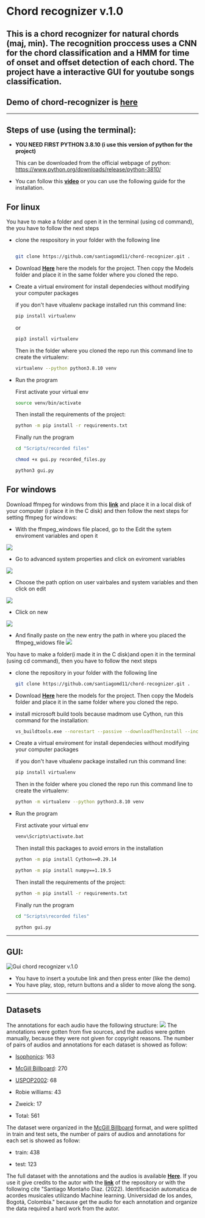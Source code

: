 # Chord recognizer v.1.0

## This is a chord recognizer for natural chords (maj, min). The recognition proccess uses a CNN for the chord classification and a HMM for time of onset and offset  detection of each chord. The project have a interactive GUI for youtube songs classification.

## **Demo of chord-recognizer is** **[here](https://youtu.be/3b4xgkvJZRE)**


---
## **Steps of use (using the terminal)**:

* **YOU NEED FIRST PYTHON 3.8.10 (i use this    version of python for the project)**

    This can be downloaded from the official webpage of python: https://www.python.org/downloads/release/python-3810/

* You can follow this **[video](https://youtu.be/zQ3w5fg5qbI)** or you can use the following guide for the installation.




## For linux
You have to make a folder and open it in the terminal (using cd command), the you have to follow the next steps

* clone the respository in your folder with the following line


    ```bash

    git clone https://github.com/santiagomd11/chord-recognizer.git .

    ```

*  Download **[Here](https://drive.google.com/drive/folders/19NX9zFIGRTnaMxOJRTUrqHzicNxPMeMS?usp=sharing)** here the models for the project. Then copy the Models folder and place it in the same folder where you cloned the repo.

* Create a virtual enviroment for install dependecies without modifying your computer packages

    if you don't have vitualenv package installed run this command line:


    ```bash
    pip install virtualenv
    ```
    or 
    ```bash
    pip3 install virtualenv
    ```
    Then in the folder where you cloned the repo run this command line to create the virtualenv:

    ```bash
    virtualenv --python python3.8.10 venv
    ```

* Run the program

    First activate your virtual env

    ```bash
    source venv/bin/activate
    ```
    Then install the requirements of the project:
    ```bash
    python -m pip install -r requirements.txt
    ``` 

    Finally run the program

     ```bash
    cd "Scripts/recorded files"
    ``` 
    ```bash
    chmod +x gui.py recorded_files.py
    ``` 
    ```bash
    python3 gui.py
    ``` 

## For windows

Download ffmpeg for windows from this **[link](https://drive.google.com/drive/folders/1XcaDCQ4I0_MwtHclJ72JXfcqYf2MRr-U?usp=sharing)** and place it in a local disk of your computer (i place it in the C disk) and then follow the next steps for setting ffmpeg for windows:

* With the ffmpeg_windows file placed, go to the Edit the sytem enviroment variables and open it

![](/Images/step1.jpg)

*  Go to advanced system properties and click on eviroment variables

![](/Images/step2.JPG)

* Choose the path option on user vairbales and system variables and then click on edit

![](/Images/step3.jpg)

* Click on new

![](/Images/step4.jpg)

* And finally paste on the new entry the path in where you placed the ffmpeg_widows file
![](/Images/step5.jpg)



You have to make a folder(i made it in the C disk)and open it in the terminal (using cd command), then you have to follow the next steps

* clone the repository in your folder with the following line


    ```bash
    git clone https://github.com/santiagomd11/chord-recognizer.git .
    ```
*  Download **[Here](https://drive.google.com/drive/folders/19NX9zFIGRTnaMxOJRTUrqHzicNxPMeMS?usp=sharing)** here the models for the project. Then copy the Models folder and place it in the same folder where you cloned the repo.

* install microsoft build tools because madmom use Cython, run this command for the installation:
    ```bash
    vs_buildtools.exe --norestart --passive --downloadThenInstall --includeRecommended --add Microsoft.VisualStudio.Workload.NativeDesktop --add Microsoft.VisualStudio.Workload.VCTools --add Microsoft.VisualStudio.Workload.MSBuildTools
    ``` 

* Create a virtual enviroment for install dependecies without modifying your computer packages

    if you don't have vitualenv package installed run this command line:


    ```bash
    pip install virtualenv
    ```
    Then in the folder where you cloned the repo run this command line to create the virtualenv:

    ```bash
    python -m virtualenv --python python3.8.10 venv
    ```

* Run the program

    First activate your virtual env
    ```bash
    venv\Scripts\activate.bat
    ```
    Then install this packages to avoid errors in the installation
    ```bash
    python -m pip install Cython==0.29.14
    ```
    ```bash
    python -m pip install numpy==1.19.5
    ``` 
    Then install the requirements of the project:
    ```bash
    python -m pip install -r requirements.txt
    ``` 

    Finally run the program

     ```bash
    cd "Scripts\recorded files"
    ``` 
    ```bash
    python gui.py
    ``` 
---
## **GUI**:
![Gui chord recognizer v.1.0](/Images/gui_img.png)

* You have to insert a youtube link and then press enter (like the demo)
* You have play, stop, return buttons and a slider to move along the song.

---
## Datasets

The annotations for each audio have the following structure: 
![](/Images/Annotation_struct.png)
The annotations were gotten from five sources, and the audios were gotten manually, because they were not given for copyright reasons. The number of pairs of audios and annotations for each dataset is showed as follow:

* [Isophonics](http://www.isophonics.net/content/reference-annotations-beatles): 163
* [McGill Billboard](https://ddmal.music.mcgill.ca/research/The_McGill_Billboard_Project_(Chord_Analysis_Dataset)/): 270

* [USPOP2002](http://labrosa.ee.columbia.edu/projects/musicsim/uspop2002.html): 68

* Robie williams: 43

* Zweick: 17

* Total: 561

The dataset were organized in the [McGill Billboard](https://ddmal.music.mcgill.ca/research/The_McGill_Billboard_Project_(Chord_Analysis_Dataset)/) format, and were splitted in train and test sets, the number of pairs of audios and annotations for each set is showed as follow:

* train: 438 

* test: 123

The full dataset with the annotations and the audios is available **[Here](https://drive.google.com/file/d/1KP_UJPdOgFA-I7vL7BjNO2Vz6FdQEQUk/view)**. If you use it give credits to the autor with the **[link](https://github.com/santiagomd11/chord-recognizer)** of the repository or with the following cite "Santiago Montaño Diaz. (2022). Identificación automatica de acordes musicales utilizando Machine learning. Universidad de los andes, Bogotá, Colombia." because get the audio for each annotation and organize the data required a hard work from the autor.

